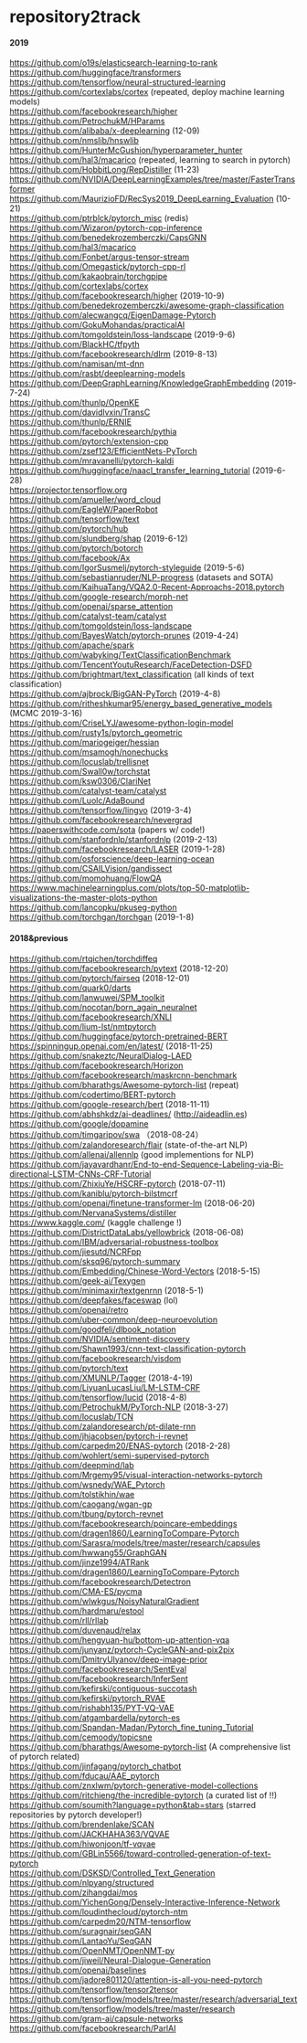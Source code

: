 # repository2track
#### 2019

https://github.com/o19s/elasticsearch-learning-to-rank  
https://github.com/huggingface/transformers  
https://github.com/tensorflow/neural-structured-learning  
https://github.com/cortexlabs/cortex  (repeated, deploy machine learning models)  
https://github.com/facebookresearch/higher  
https://github.com/PetrochukM/HParams  
https://github.com/alibaba/x-deeplearning (12-09)   
https://github.com/nmslib/hnswlib  
https://github.com/HunterMcGushion/hyperparameter_hunter  
https://github.com/hal3/macarico  (repeated, learning to search in pytorch)  
https://github.com/HobbitLong/RepDistiller  (11-23)  
https://github.com/NVIDIA/DeepLearningExamples/tree/master/FasterTransformer  
https://github.com/MaurizioFD/RecSys2019_DeepLearning_Evaluation  (10-21)  
https://github.com/ptrblck/pytorch_misc  (redis)  
https://github.com/Wizaron/pytorch-cpp-inference  
https://github.com/benedekrozemberczki/CapsGNN  
https://github.com/hal3/macarico  
https://github.com/Fonbet/argus-tensor-stream  
https://github.com/Omegastick/pytorch-cpp-rl  
https://github.com/kakaobrain/torchgpipe  
https://github.com/cortexlabs/cortex  
https://github.com/facebookresearch/higher  (2019-10-9)  
https://github.com/benedekrozemberczki/awesome-graph-classification  
https://github.com/alecwangcq/EigenDamage-Pytorch  
https://github.com/GokuMohandas/practicalAI  
https://github.com/tomgoldstein/loss-landscape  (2019-9-6)  
https://github.com/BlackHC/tfpyth  
https://github.com/facebookresearch/dlrm  (2019-8-13)  
https://github.com/namisan/mt-dnn  
https://github.com/rasbt/deeplearning-models  
https://github.com/DeepGraphLearning/KnowledgeGraphEmbedding  (2019-7-24)  
https://github.com/thunlp/OpenKE  
https://github.com/davidlvxin/TransC  
https://github.com/thunlp/ERNIE  
https://github.com/facebookresearch/pythia  
https://github.com/pytorch/extension-cpp  
https://github.com/zsef123/EfficientNets-PyTorch  
https://github.com/mravanelli/pytorch-kaldi  
https://github.com/huggingface/naacl_transfer_learning_tutorial  (2019-6-28)  
https://projector.tensorflow.org  
https://github.com/amueller/word_cloud  
https://github.com/EagleW/PaperRobot  
https://github.com/tensorflow/text  
https://github.com/pytorch/hub  
https://github.com/slundberg/shap  (2019-6-12)  
https://github.com/pytorch/botorch  
https://github.com/facebook/Ax  
https://github.com/IgorSusmelj/pytorch-styleguide  (2019-5-6)  
https://github.com/sebastianruder/NLP-progress  (datasets and SOTA)  
https://github.com/KaihuaTang/VQA2.0-Recent-Approachs-2018.pytorch  
https://github.com/google-research/morph-net  
https://github.com/openai/sparse_attention  
https://github.com/catalyst-team/catalyst  
https://github.com/tomgoldstein/loss-landscape  
https://github.com/BayesWatch/pytorch-prunes  (2019-4-24)  
https://github.com/apache/spark  
https://github.com/wabyking/TextClassificationBenchmark  
https://github.com/TencentYoutuResearch/FaceDetection-DSFD  
https://github.com/brightmart/text_classification  (all kinds of text classification)  
https://github.com/ajbrock/BigGAN-PyTorch  (2019-4-8)  
https://github.com/ritheshkumar95/energy_based_generative_models  (MCMC  2019-3-16)  
https://github.com/CriseLYJ/awesome-python-login-model  
https://github.com/rusty1s/pytorch_geometric  
https://github.com/mariogeiger/hessian  
https://github.com/msamogh/nonechucks  
https://github.com/locuslab/trellisnet  
https://github.com/Swall0w/torchstat  
https://github.com/ksw0306/ClariNet  
https://github.com/catalyst-team/catalyst  
https://github.com/Luolc/AdaBound  
https://github.com/tensorflow/lingvo  (2019-3-4)  
https://github.com/facebookresearch/nevergrad  
https://paperswithcode.com/sota  (papers w/ code!)  
https://github.com/stanfordnlp/stanfordnlp  (2019-2-13)  
https://github.com/facebookresearch/LASER  (2019-1-28)  
https://github.com/osforscience/deep-learning-ocean  
https://github.com/CSAILVision/gandissect  
https://github.com/momohuang/FlowQA  
https://www.machinelearningplus.com/plots/top-50-matplotlib-visualizations-the-master-plots-python  
https://github.com/lancopku/pkuseg-python  
https://github.com/torchgan/torchgan  (2019-1-8)  

#### 2018&previous

https://github.com/rtqichen/torchdiffeq  
https://github.com/facebookresearch/pytext  (2018-12-20)  
https://github.com/pytorch/fairseq  (2018-12-01)  
https://github.com/quark0/darts  
https://github.com/lanwuwei/SPM_toolkit  
https://github.com/nocotan/born_again_neuralnet  
https://github.com/facebookresearch/XNLI  
https://github.com/lium-lst/nmtpytorch  
https://github.com/huggingface/pytorch-pretrained-BERT  
https://spinningup.openai.com/en/latest/  (2018-11-25)  
https://github.com/snakeztc/NeuralDialog-LAED  
https://github.com/facebookresearch/Horizon  
https://github.com/facebookresearch/maskrcnn-benchmark  
https://github.com/bharathgs/Awesome-pytorch-list  (repeat)  
https://github.com/codertimo/BERT-pytorch  
https://github.com/google-research/bert  (2018-11-11)  
https://github.com/abhshkdz/ai-deadlines/  (http://aideadlin.es)  
https://github.com/google/dopamine  
https://github.com/timgaripov/swa  （2018-08-24）  
https://github.com/zalandoresearch/flair  (state-of-the-art NLP)  
https://github.com/allenai/allennlp (good implementions for NLP)  
https://github.com/jayavardhanr/End-to-end-Sequence-Labeling-via-Bi-directional-LSTM-CNNs-CRF-Tutorial  
https://github.com/ZhixiuYe/HSCRF-pytorch  (2018-07-11)  
https://github.com/kaniblu/pytorch-bilstmcrf  
https://github.com/openai/finetune-transformer-lm  (2018-06-20)  
https://github.com/NervanaSystems/distiller  
https://www.kaggle.com/  (kaggle challenge !)  
https://github.com/DistrictDataLabs/yellowbrick  (2018-06-08)  
https://github.com/IBM/adversarial-robustness-toolbox  
https://github.com/jiesutd/NCRFpp  
https://github.com/sksq96/pytorch-summary  
https://github.com/Embedding/Chinese-Word-Vectors  (2018-5-15)  
https://github.com/geek-ai/Texygen  
https://github.com/minimaxir/textgenrnn  (2018-5-1)  
https://github.com/deepfakes/faceswap  (lol)  
https://github.com/openai/retro  
https://github.com/uber-common/deep-neuroevolution  
https://github.com/goodfeli/dlbook_notation  
https://github.com/NVIDIA/sentiment-discovery  
https://github.com/Shawn1993/cnn-text-classification-pytorch  
https://github.com/facebookresearch/visdom  
https://github.com/pytorch/text  
https://github.com/XMUNLP/Tagger  (2018-4-19)  
https://github.com/LiyuanLucasLiu/LM-LSTM-CRF  
https://github.com/tensorflow/lucid  (2018-4-8)  
https://github.com/PetrochukM/PyTorch-NLP  (2018-3-27)  
https://github.com/locuslab/TCN  
https://github.com/zalandoresearch/pt-dilate-rnn  
https://github.com/jhjacobsen/pytorch-i-revnet  
https://github.com/carpedm20/ENAS-pytorch    (2018-2-28)  
https://github.com/wohlert/semi-supervised-pytorch  
https://github.com/deepmind/lab  
https://github.com/Mrgemy95/visual-interaction-networks-pytorch  
https://github.com/wsnedy/WAE_Pytorch  
https://github.com/tolstikhin/wae  
https://github.com/caogang/wgan-gp  
https://github.com/tbung/pytorch-revnet  
https://github.com/facebookresearch/poincare-embeddings  
https://github.com/dragen1860/LearningToCompare-Pytorch  
https://github.com/Sarasra/models/tree/master/research/capsules  
https://github.com/hwwang55/GraphGAN  
https://github.com/jinze1994/ATRank  
https://github.com/dragen1860/LearningToCompare-Pytorch  
https://github.com/facebookresearch/Detectron  
https://github.com/CMA-ES/pycma  
https://github.com/wlwkgus/NoisyNaturalGradient  
https://github.com/hardmaru/estool  
https://github.com/rll/rllab  
https://github.com/duvenaud/relax  
https://github.com/hengyuan-hu/bottom-up-attention-vqa  
https://github.com/junyanz/pytorch-CycleGAN-and-pix2pix  
https://github.com/DmitryUlyanov/deep-image-prior  
https://github.com/facebookresearch/SentEval  
https://github.com/facebookresearch/InferSent  
https://github.com/kefirski/contiguous-succotash  
https://github.com/kefirski/pytorch_RVAE  
https://github.com/rishabh135/PYT-VQ-VAE  
https://github.com/atgambardella/pytorch-es  
https://github.com/Spandan-Madan/Pytorch_fine_tuning_Tutorial  
https://github.com/cemoody/topicsne  
https://github.com/bharathgs/Awesome-pytorch-list (A comprehensive list of pytorch related)  
https://github.com/jinfagang/pytorch_chatbot  
https://github.com/fducau/AAE_pytorch  
https://github.com/znxlwm/pytorch-generative-model-collections  
https://github.com/ritchieng/the-incredible-pytorch (a curated list of !!)  
https://github.com/soumith?language=python&tab=stars (starred repositories by pytorch developer!)  
https://github.com/brendenlake/SCAN  
https://github.com/JACKHAHA363/VQVAE  
https://github.com/hiwonjoon/tf-vqvae  
https://github.com/GBLin5566/toward-controlled-generation-of-text-pytorch  
https://github.com/DSKSD/Controlled_Text_Generation  
https://github.com/nlpyang/structured  
https://github.com/zihangdai/mos  
https://github.com/YichenGong/Densely-Interactive-Inference-Network  
https://github.com/loudinthecloud/pytorch-ntm  
https://github.com/carpedm20/NTM-tensorflow  
https://github.com/suragnair/seqGAN   
https://github.com/LantaoYu/SeqGAN  
https://github.com/OpenNMT/OpenNMT-py  
https://github.com/jiweil/Neural-Dialogue-Generation  
https://github.com/openai/baselines  
https://github.com/jadore801120/attention-is-all-you-need-pytorch  
https://github.com/tensorflow/tensor2tensor  
https://github.com/tensorflow/models/tree/master/research/adversarial_text  
https://github.com/tensorflow/models/tree/master/research  
https://github.com/gram-ai/capsule-networks  
https://github.com/facebookresearch/ParlAI 

